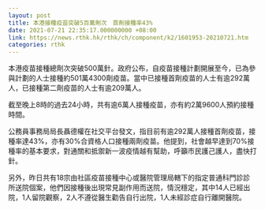 ```yaml
---
layout: post
title: 本港接種疫苗突破5百萬劑次　首劑接種率43%
date: 2021-07-21 22:35:17.000000000 +08:00
link: https://news.rthk.hk/rthk/ch/component/k2/1601953-20210721.htm
categories: rthk
---
```


本港疫苗接種總劑次突破500萬針。政府公布，自疫苗接種計劃開展至今，已為參與計劃的人士接種約501萬4300劑疫苗。當中已接種首劑疫苗的人士有逾292萬人，已接種第二劑疫苗的人士有逾209萬人。

截至晚上8時的過去24小時，共有逾6萬人接種疫苗，亦有約2萬9600人預約接種時間。

公務員事務局局長聶德權在社交平台發文，指目前有逾292萬人接種首劑疫苗，接種率達43%，亦有30%合資格人口接種兩劑疫苗。他提到，社會越早達到70%接種率的基本要求，對通關和抵禦新一波疫情越有幫助，呼籲市民護己護人，盡快打針。

另外，昨日共有18宗由社區疫苗接種中心或醫院管理局轄下的指定普通科門診診所送院個案，他們因接種後出現常見副作用而送院，情況穩定，其中14人已經出院，1人留院觀察，2人不遵從醫生勸告自行出院，1人未經診症自行離開醫院。
